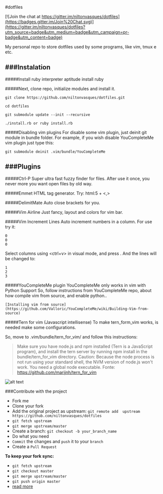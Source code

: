 #dotfiles

[![Join the chat at https://gitter.im/niltonvasques/dotfiles](https://badges.gitter.im/Join%20Chat.svg)](https://gitter.im/niltonvasques/dotfiles?utm_source=badge&utm_medium=badge&utm_campaign=pr-badge&utm_content=badge)

My personal repo to store dotfiles used by some programs, like vim, tmux e etc.

###Instalation
---------------------

    
#####Install ruby interpreter
    aptitude install ruby

#####Next, clone repo, initialize modules and install it.

    git clone https://github.com/niltonvasques/dotfiles.git

    cd dotfiles

    git submodule update --init --recursive

    ./install.rb or ruby install.rb

#####Disabling vim plugins
For disable some vim plugin, just deinit git module in bundle folder. 
For example, if you wish disable YouCompleteMe vim plugin just type this:

    git submodule deinit .vim/bundle/YouCompleteMe

###Plugins
-----------------------

#####Ctrl-P
Super ultra fast fuzzy finder for files. After use it once, you never more you want open files by old way.

#####Emmet
HTML tag generator. 
Try:
    html:5<ctrl-y> + <,>

#####DelimitMate
Auto close brackets for you.

#####Vim Airline
Just fancy, layout and colors for vim bar.

#####Vim Increment Lines
Auto increment numbers in a column.
For use try it:

    0
    0
    0

Select columns using <ctrl+v> in visual mode, and press <ctrl-a>.
And the lines will be changed to:

    1
    2
    3

#####YouCompleteMe plugin 
YouCompleteMe only works in vim with Python Support
So, follow instructions from YouCompleteMe repo, about how compile vim from source, and enable python..

    [Installing vim from source](https://github.com/Valloric/YouCompleteMe/wiki/Building-Vim-from-source)

#####Tern for vim (Javascript intellisense)
To make tern_form_vim works, is needed make some configurations.

So, move to .vim/bundle/tern_for_vim/ and follow this instructions:

> Make sure you have node.js and npm installed (Tern is a JavaScript program), and install the tern server by running npm install in the bundle/tern_for_vim directory.
> Caution: Because the node process is not run using your standard shell, the NVM version of node.js won't work. You need a global node executable.
> Fonte: https://github.com/marijnh/tern_for_vim

![alt text](https://github.com/niltonvasques/dotfiles/raw/master/docs/res/ss-new.png "Screenshot")

###Contribute with the project


* Fork me
* Clone your fork
* Add the original project as upstream: `git remote add  upstream https://github.com/niltonvasques/dotfiles`
* `git fetch upstream`
* `git merge upstream/master`
* Create a branch: `git checkout -b your_branch_name`
* Do what you need
* `Commit` the changes and `push` it to your `branch`
* Create a `Pull Request`

__To keep your fork sync:__

* `git fetch upstream`
* `git checkout master`
* `git merge upstream/master`
* `git push origin master`
* [read more](https://help.github.com/articles/syncing-a-fork/)
